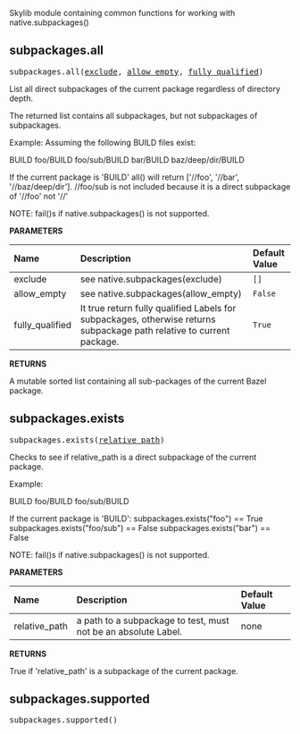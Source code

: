 <!-- Generated with Stardoc: http://skydoc.bazel.build -->

Skylib module containing common functions for working with native.subpackages()


<a id="#subpackages.all"></a>

## subpackages.all

<pre>
subpackages.all(<a href="#subpackages.all-exclude">exclude</a>, <a href="#subpackages.all-allow_empty">allow_empty</a>, <a href="#subpackages.all-fully_qualified">fully_qualified</a>)
</pre>

List all direct subpackages of the current package regardless of directory depth.

The returned list contains all subpackages, but not subpackages of subpackages.

Example:
Assuming the following BUILD files exist:

BUILD
foo/BUILD
foo/sub/BUILD
bar/BUILD
baz/deep/dir/BUILD

If the current package is 'BUILD' all() will return ['//foo', '//bar',
'//baz/deep/dir'].  //foo/sub is not included because it is a direct
subpackage of '//foo' not '//'

NOTE: fail()s if native.subpackages() is not supported.


**PARAMETERS**


| Name  | Description | Default Value |
| :------------- | :------------- | :------------- |
| <a id="subpackages.all-exclude"></a>exclude |  see native.subpackages(exclude)   |  <code>[]</code> |
| <a id="subpackages.all-allow_empty"></a>allow_empty |  see native.subpackages(allow_empty)   |  <code>False</code> |
| <a id="subpackages.all-fully_qualified"></a>fully_qualified |  It true return fully qualified Labels for subpackages, otherwise returns subpackage path relative to current package.   |  <code>True</code> |

**RETURNS**

A mutable sorted list containing all sub-packages of the current Bazel
package.


<a id="#subpackages.exists"></a>

## subpackages.exists

<pre>
subpackages.exists(<a href="#subpackages.exists-relative_path">relative_path</a>)
</pre>

Checks to see if relative_path is a direct subpackage of the current package.

Example:

BUILD
foo/BUILD
foo/sub/BUILD

If the current package is 'BUILD':
subpackages.exists("foo") == True
subpackages.exists("foo/sub") == False
subpackages.exists("bar") == False

NOTE: fail()s if native.subpackages() is not supported.


**PARAMETERS**


| Name  | Description | Default Value |
| :------------- | :------------- | :------------- |
| <a id="subpackages.exists-relative_path"></a>relative_path |  a path to a subpackage to test, must not be an absolute Label.   |  none |

**RETURNS**

True if 'relative_path' is a subpackage of the current package.


<a id="#subpackages.supported"></a>

## subpackages.supported

<pre>
subpackages.supported()
</pre>





